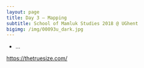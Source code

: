 ```yaml
---
layout: page
title: Day 3 — Mapping 
subtitle: School of Mamluk Studies 2018 @ UGhent
bigimg: /img/00093u_dark.jpg
---
```


* ...

<https://thetruesize.com/>